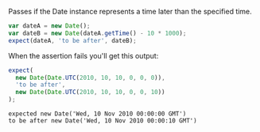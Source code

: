 Passes if the Date instance represents a time later than the specified time.

```js
var dateA = new Date();
var dateB = new Date(dateA.getTime() - 10 * 1000);
expect(dateA, 'to be after', dateB);
```

When the assertion fails you'll get this output:

```js
expect(
  new Date(Date.UTC(2010, 10, 10, 0, 0, 0)),
  'to be after',
  new Date(Date.UTC(2010, 10, 10, 0, 0, 10))
);
```

```output
expected new Date('Wed, 10 Nov 2010 00:00:00 GMT')
to be after new Date('Wed, 10 Nov 2010 00:00:10 GMT')
```
